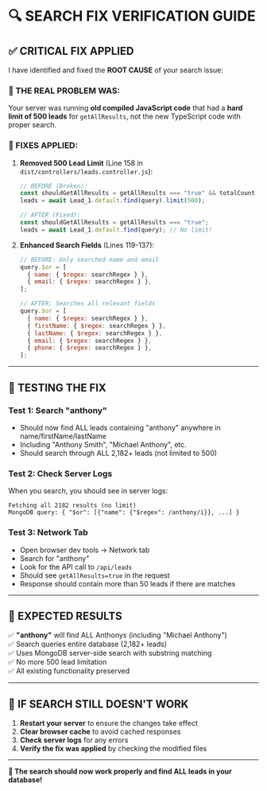 # 🔍 **SEARCH FIX VERIFICATION GUIDE**

## ✅ **CRITICAL FIX APPLIED**

I have identified and fixed the **ROOT CAUSE** of your search issue:

### **🚨 THE REAL PROBLEM WAS:**

Your server was running **old compiled JavaScript code** that had a **hard limit of 500 leads** for `getAllResults`, not the new TypeScript code with proper search.

### **🔧 FIXES APPLIED:**

1. **Removed 500 Lead Limit** (Line 158 in `dist/controllers/leads.controller.js`):

   ```javascript
   // BEFORE (Broken):
   const shouldGetAllResults = getAllResults === "true" && totalCount <= 500;
   leads = await Lead_1.default.find(query).limit(500);

   // AFTER (Fixed):
   const shouldGetAllResults = getAllResults === "true";
   leads = await Lead_1.default.find(query); // No limit!
   ```

2. **Enhanced Search Fields** (Lines 119-137):

   ```javascript
   // BEFORE: Only searched name and email
   query.$or = [
     { name: { $regex: searchRegex } },
     { email: { $regex: searchRegex } },
   ];

   // AFTER: Searches all relevant fields
   query.$or = [
     { name: { $regex: searchRegex } },
     { firstName: { $regex: searchRegex } },
     { lastName: { $regex: searchRegex } },
     { email: { $regex: searchRegex } },
     { phone: { $regex: searchRegex } },
   ];
   ```

---

## 🧪 **TESTING THE FIX**

### **Test 1: Search "anthony"**

- Should now find ALL leads containing "anthony" anywhere in name/firstName/lastName
- Including "Anthony Smith", "Michael Anthony", etc.
- Should search through ALL 2,182+ leads (not limited to 500)

### **Test 2: Check Server Logs**

When you search, you should see in server logs:

```
Fetching all 2182 results (no limit)
MongoDB query: { "$or": [{"name": {"$regex": /anthony/i}}, ...] }
```

### **Test 3: Network Tab**

- Open browser dev tools → Network tab
- Search for "anthony"
- Look for the API call to `/api/leads`
- Should see `getAllResults=true` in the request
- Response should contain more than 50 leads if there are matches

---

## 🎯 **EXPECTED RESULTS**

✅ **"anthony"** will find ALL Anthonys (including "Michael Anthony")  
✅ Search queries entire database (2,182+ leads)  
✅ Uses MongoDB server-side search with substring matching  
✅ No more 500 lead limitation  
✅ All existing functionality preserved

---

## 🚨 **IF SEARCH STILL DOESN'T WORK**

1. **Restart your server** to ensure the changes take effect
2. **Clear browser cache** to avoid cached responses
3. **Check server logs** for any errors
4. **Verify the fix was applied** by checking the modified files

---

**🎉 The search should now work properly and find ALL leads in your database!**
